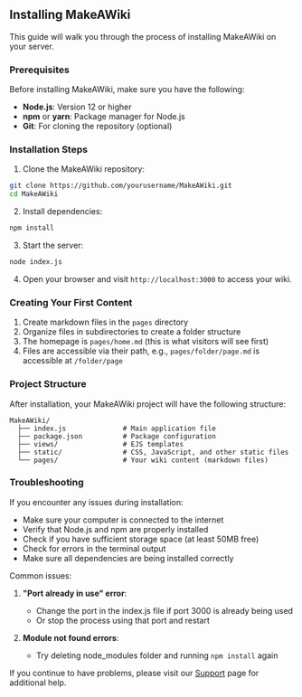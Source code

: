 ## Installing MakeAWiki

This guide will walk you through the process of installing MakeAWiki on your server.

### Prerequisites

Before installing MakeAWiki, make sure you have the following:

- **Node.js**: Version 12 or higher
- **npm** or **yarn**: Package manager for Node.js
- **Git**: For cloning the repository (optional)

### Installation Steps

1. Clone the MakeAWiki repository:

```bash
git clone https://github.com/yourusername/MakeAWiki.git
cd MakeAWiki
```

2. Install dependencies:

```bash
npm install
```

3. Start the server:

```bash
node index.js
```

4. Open your browser and visit `http://localhost:3000` to access your wiki.

### Creating Your First Content

1. Create markdown files in the `pages` directory
2. Organize files in subdirectories to create a folder structure
3. The homepage is `pages/home.md` (this is what visitors will see first)
4. Files are accessible via their path, e.g., `pages/folder/page.md` is accessible at `/folder/page`

### Project Structure

After installation, your MakeAWiki project will have the following structure:

```
MakeAWiki/
  ├── index.js              # Main application file
  ├── package.json          # Package configuration
  ├── views/                # EJS templates
  ├── static/               # CSS, JavaScript, and other static files
  └── pages/                # Your wiki content (markdown files)
```

### Troubleshooting

If you encounter any issues during installation:

- Make sure your computer is connected to the internet
- Verify that Node.js and npm are properly installed
- Check if you have sufficient storage space (at least 50MB free)
- Check for errors in the terminal output
- Make sure all dependencies are being installed correctly

Common issues:

1. **"Port already in use" error**:
   - Change the port in the index.js file if port 3000 is already being used
   - Or stop the process using that port and restart

2. **Module not found errors**:
   - Try deleting node_modules folder and running `npm install` again

If you continue to have problems, please visit our [Support](/support) page for additional help.
